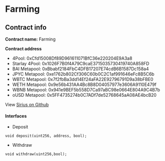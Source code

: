 # Farming

## Contract info

**Contract name:** Farming

**Contract address**

* 4Pool: 0xCfd15008Df89D961611071BfC36e220204E9A3a8
* Starlay 4Pool: 0x1026F7B0f4A79C9caE3715035730419740A858FD
* BAI Metapool: 0xBbabf2184FbC4DFB17207E74cdB6B1587Dc158a4
* JPYC Metapool: 0xe1762b802Cf306C60b0C2C1af991646eFc8B5C6b
* WBTC Metapool: 0x7f2fbBa3dd14Ef24aFA22E92796791D9a38bFBE0
* WETH Metapool: 0x9e56b431AA4Bc8B8D04057977e3606A9110E479f
* WBNB Metapool: 0x941e9BEF5b558D7Ca97aBC98e0664E804A9C4B7b
* oUSD Metapool: 0x5FF4735274b0C7ADf7de52768645aA08AE4bcB20

View [Sirius on Github](https://github.com/SiriusFinance/siriusfinance-contract)

#### Interfaces

* Deposit

```
void deposit(uint256, address, bool);
```

* Withdraw
```
void withdraw(uint256,bool);
```
